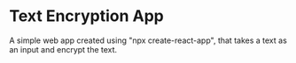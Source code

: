 # Text Encryption App

A simple web app created using "npx create-react-app", that takes a text as an input and encrypt the text. 
